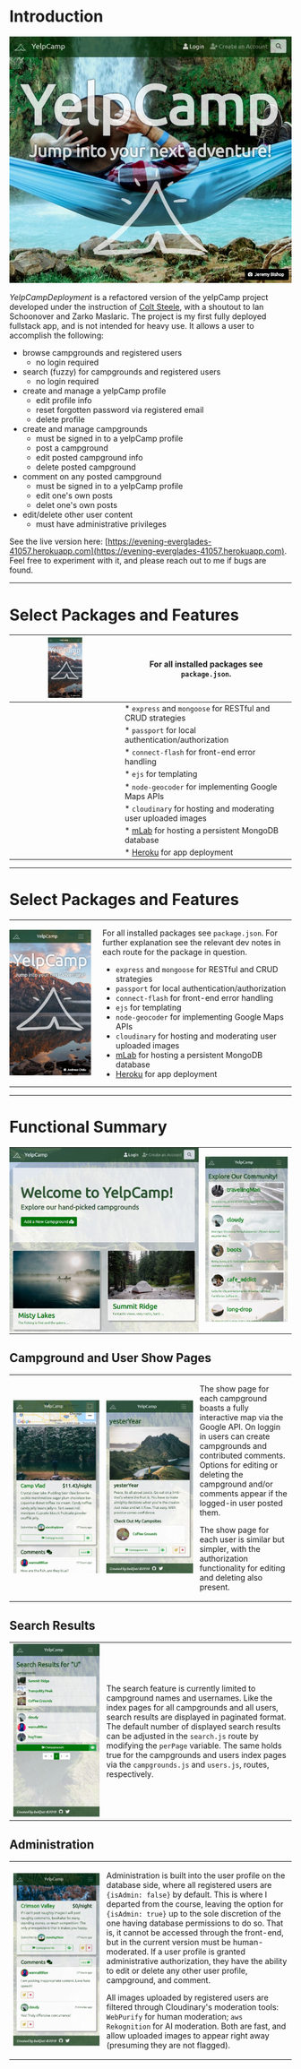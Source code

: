 # Introduction
![landing-page.jpg](public/pics/landing-page.jpg)

*YelpCampDeployment* is a refactored version of the yelpCamp project developed under the instruction of [Colt Steele](https://www.udemy.com/the-web-developer-bootcamp/), with a shoutout to Ian Schoonover and Zarko Maslaric. The project is my first fully deployed fullstack app, and is not intended for heavy use. It allows a user to accomplish the following:

  * browse campgrounds and registered users
    - no login required
  * search (fuzzy) for campgrounds and registered users
    - no login required
  * create and manage a yelpCamp profile
    - edit profile info
    - reset forgotten password via registered email
    - delete profile
  * create and manage campgrounds
    - must be signed in to a yelpCamp profile
    - post a campground
    - edit posted campground info
    - delete posted campground
  * comment on any posted campground
    - must be signed in to a yelpCamp profile
    - edit one's own posts
    - delet one's own posts
  * edit/delete other user content
    - must have administrative privileges

See the live version here: [https://evening-everglades-41057.herokuapp.com](https://evening-everglades-41057.herokuapp.com). Feel free to experiment with it, and please reach out to me if bugs are found.

<hr>

# Select Packages and Features
| <img src="public/pics/landing-page-responsive.jpg" width="33%"> | For all installed packages see `package.json`. |
| --- | --- |
|                                                                 | * `express` and `mongoose` for RESTful and CRUD strategies |
|                                                                 | * `passport` for local authentication/authorization |
|                                                                 | * `connect-flash` for front-end error handling |
|                                                                 | * `ejs` for templating |
|                                                                 | * `node-geocoder` for implementing Google Maps APIs |
|                                                                 | * `cloudinary` for hosting and moderating user uploaded images |
|                                                                 | * [mLab](https://mlab.com/) for hosting a persistent MongoDB database |
|                                                                 | * [Heroku](https://www.heroku.com/home) for app deployment |

<hr>

# Select Packages and Features
<table>
  <tr style="padding: 0">
    <td style="padding: 0 20px 0 0" width="33%"><img src="public/pics/landing-page-responsive.jpg"></td>
    <td style="padding: 0">

For all installed packages see `package.json`. For further explanation see the relevant dev notes in each route for the package in question.

  * `express` and `mongoose` for RESTful and CRUD strategies
  * `passport` for local authentication/authorization
  * `connect-flash` for front-end error handling
  * `ejs` for templating
  * `node-geocoder` for implementing Google Maps APIs
  * `cloudinary` for hosting and moderating user uploaded images
  * [mLab](https://mlab.com/) for hosting a persistent MongoDB database
  * [Heroku](https://www.heroku.com/home) for app deployment
    </td>
  </tr>
</table>

<hr>

# Functional Summary
<table>
  <tr style="padding: 0">
    <td style="padding: 0 5px 0 0" width="68%"><img src="public/pics/campgrounds-index.jpg"></td>
    <td style="padding-left: 0 0 0 5px" width="33%"><img src="public/pics/users-index-responsive.jpg"></td>
  </tr>
</table>

## Campground and User Show Pages
<table>
  <tr style="padding: 0">
    <td style="padding-right: 5px" width="33%"><img src="public/pics/campground-show-responsive.jpg"></td>
    <td style="padding-right: 5px" width="33%"><img src="public/pics/user-show-signed-in-responsive.jpg"></td>
    <td>

The show page for each campground boasts a fully interactive map via the Google API. On loggin in users can create campgrounds and contributed comments. Options for editing or deleting the campground and/or comments appear if the logged-in user posted them.

The show page for each user is similar but simpler, with the authorization functionality for editing and deleting also present.
    </td>
  </tr>
</table>

## Search Results
<table>
  <tr style="padding: 0">
    <td style="padding-right: 5px" width="33%"><img src="public/pics/search-results-responsive.jpg"></td>
    <td>

The search feature is currently limited to campground names and usernames. Like the index pages for all campgrounds and all users, search results are displayed in paginated format. The default number of displayed search results can be adjusted in the `search.js` route by modifying the `perPage` variable. The same holds true for the campgrounds and users index pages via the `campgrounds.js` and `users.js`, routes, respectively.
    </td>
  </tr>
</table>

## Administration
<table>
  <tr style="padding: 0">
    <td style="padding-right: 5px" width="33%"><img src="public/pics/admin-override-responsive.jpg"></td>
    <td>

Administration is built into the user profile on the database side, where all registered users are `{isAdmin: false}` by default. This is where I departed from the course, leaving the option for `{isAdmin: true}` up to the sole discretion of the one having database permissions to do so. That is, it cannot be accessed through the front-end, but in the current version must be human-moderated. If a user profile is granted administrative authorization, they have the ability to edit or delete any other user profile, campground, and comment.

All images uploaded by registered users are filtered through Cloudinary's moderation tools: `WebPurify` for human moderation; `aws Rekognition` for AI moderation. Both are fast, and allow uploaded images to appear right away (presuming they are not flagged).
    </td>
  </tr>
</table>